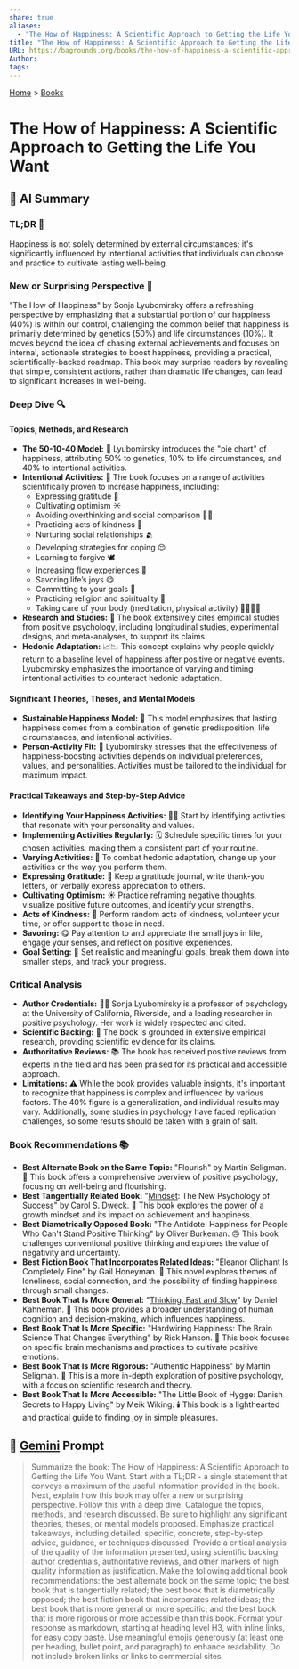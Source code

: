 ```yaml
---
share: true
aliases:
  - "The How of Happiness: A Scientific Approach to Getting the Life You Want"
title: "The How of Happiness: A Scientific Approach to Getting the Life You Want"
URL: https://bagrounds.org/books/the-how-of-happiness-a-scientific-approach-to-getting-the-life-you-want
Author: 
tags: 
---
```

[Home](../index.md) > [Books](./index.md)  
# The How of Happiness: A Scientific Approach to Getting the Life You Want  
## 🤖 AI Summary  
### TL;DR 🌟  
Happiness is not solely determined by external circumstances; it's significantly influenced by intentional activities that individuals can choose and practice to cultivate lasting well-being.  
  
### New or Surprising Perspective 🤔  
"The How of Happiness" by Sonja Lyubomirsky offers a refreshing perspective by emphasizing that a substantial portion of our happiness (40%) is within our control, challenging the common belief that happiness is primarily determined by genetics (50%) and life circumstances (10%). It moves beyond the idea of chasing external achievements and focuses on internal, actionable strategies to boost happiness, providing a practical, scientifically-backed roadmap. This book may surprise readers by revealing that simple, consistent actions, rather than dramatic life changes, can lead to significant increases in well-being.  
  
### Deep Dive 🔍  
#### Topics, Methods, and Research  
* **The 50-10-40 Model:** 🧬 Lyubomirsky introduces the "pie chart" of happiness, attributing 50% to genetics, 10% to life circumstances, and 40% to intentional activities.  
* **Intentional Activities:** 🎯 The book focuses on a range of activities scientifically proven to increase happiness, including:  
    * Expressing gratitude 📝  
    * Cultivating optimism ☀️  
    * Avoiding overthinking and social comparison 🚫💭  
    * Practicing acts of kindness 🤝  
    * Nurturing social relationships 🫂  
    * Developing strategies for coping 😌  
    * Learning to forgive 🕊️  
    * Increasing flow experiences 🌊  
    * Savoring life’s joys 😋  
    * Committing to your goals 🎯  
    * Practicing religion and spirituality 🙏  
    * Taking care of your body (meditation, physical activity) 🧘‍♀️🏃‍♀️  
* **Research and Studies:** 🔬 The book extensively cites empirical studies from positive psychology, including longitudinal studies, experimental designs, and meta-analyses, to support its claims.  
* **Hedonic Adaptation:** 📈📉 This concept explains why people quickly return to a baseline level of happiness after positive or negative events. Lyubomirsky emphasizes the importance of varying and timing intentional activities to counteract hedonic adaptation.  
  
#### Significant Theories, Theses, and Mental Models  
* **Sustainable Happiness Model:** 🌈 This model emphasizes that lasting happiness comes from a combination of genetic predisposition, life circumstances, and intentional activities.  
* **Person-Activity Fit:** 🧩 Lyubomirsky stresses that the effectiveness of happiness-boosting activities depends on individual preferences, values, and personalities. Activities must be tailored to the individual for maximum impact.  
  
#### Practical Takeaways and Step-by-Step Advice  
* **Identifying Your Happiness Activities:** 🙋‍♀️ Start by identifying activities that resonate with your personality and values.  
* **Implementing Activities Regularly:** 🗓️ Schedule specific times for your chosen activities, making them a consistent part of your routine.  
* **Varying Activities:** 🔄 To combat hedonic adaptation, change up your activities or the way you perform them.  
* **Expressing Gratitude:** 🙏 Keep a gratitude journal, write thank-you letters, or verbally express appreciation to others.  
* **Cultivating Optimism:** ☀️ Practice reframing negative thoughts, visualize positive future outcomes, and identify your strengths.  
* **Acts of Kindness:** 🤝 Perform random acts of kindness, volunteer your time, or offer support to those in need.  
* **Savoring:** 😋 Pay attention to and appreciate the small joys in life, engage your senses, and reflect on positive experiences.  
* **Goal Setting:** 🎯 Set realistic and meaningful goals, break them down into smaller steps, and track your progress.  
  
### Critical Analysis  
* **Author Credentials:** 👩‍🏫 Sonja Lyubomirsky is a professor of psychology at the University of California, Riverside, and a leading researcher in positive psychology. Her work is widely respected and cited.  
* **Scientific Backing:** 🧪 The book is grounded in extensive empirical research, providing scientific evidence for its claims.  
* **Authoritative Reviews:** 📚 The book has received positive reviews from experts in the field and has been praised for its practical and accessible approach.  
* **Limitations:** ⚠️ While the book provides valuable insights, it's important to recognize that happiness is complex and influenced by various factors. The 40% figure is a generalization, and individual results may vary. Additionally, some studies in psychology have faced replication challenges, so some results should be taken with a grain of salt.  
  
### Book Recommendations 📚  
* **Best Alternate Book on the Same Topic:** "Flourish" by Martin Seligman. 🌸 This book offers a comprehensive overview of positive psychology, focusing on well-being and flourishing.  
* **Best Tangentially Related Book:** "[Mindset](./mindset.md): The New Psychology of Success" by Carol S. Dweck. 🧠 This book explores the power of a growth mindset and its impact on achievement and happiness.  
* **Best Diametrically Opposed Book:** "The Antidote: Happiness for People Who Can't Stand Positive Thinking" by Oliver Burkeman. 🙃 This book challenges conventional positive thinking and explores the value of negativity and uncertainty.  
* **Best Fiction Book That Incorporates Related Ideas:** "Eleanor Oliphant Is Completely Fine" by Gail Honeyman. 📖 This novel explores themes of loneliness, social connection, and the possibility of finding happiness through small changes.  
* **Best Book That Is More General:** "[Thinking, Fast and Slow](./thinking-fast-and-slow.md)" by Daniel Kahneman. 🧠 This book provides a broader understanding of human cognition and decision-making, which influences happiness.  
* **Best Book That Is More Specific:** "Hardwiring Happiness: The Brain Science That Changes Everything" by Rick Hanson. 🧠 This book focuses on specific brain mechanisms and practices to cultivate positive emotions.  
* **Best Book That Is More Rigorous:** "Authentic Happiness" by Martin Seligman. 🔬 This is a more in-depth exploration of positive psychology, with a focus on scientific research and theory.  
* **Best Book That Is More Accessible:** "The Little Book of Hygge: Danish Secrets to Happy Living" by Meik Wiking. 🕯️ This book is a lighthearted and practical guide to finding joy in simple pleasures.  
  
## 💬 [Gemini](https://gemini.google.com) Prompt  
> Summarize the book: The How of Happiness: A Scientific Approach to Getting the Life You Want. Start with a TL;DR - a single statement that conveys a maximum of the useful information provided in the book. Next, explain how this book may offer a new or surprising perspective. Follow this with a deep dive. Catalogue the topics, methods, and research discussed. Be sure to highlight any significant theories, theses, or mental models proposed. Emphasize practical takeaways, including detailed, specific, concrete, step-by-step advice, guidance, or techniques discussed. Provide a critical analysis of the quality of the information presented, using scientific backing, author credentials, authoritative reviews, and other markers of high quality information as justification. Make the following additional book recommendations: the best alternate book on the same topic; the best book that is tangentially related; the best book that is diametrically opposed; the best fiction book that incorporates related ideas; the best book that is more general or more specific; and the best book that is more rigorous or more accessible than this book. Format your response as markdown, starting at heading level H3, with inline links, for easy copy paste. Use meaningful emojis generously (at least one per heading, bullet point, and paragraph) to enhance readability. Do not include broken links or links to commercial sites.